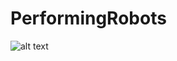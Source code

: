 # PerformingRobots

![alt text](https://github.com/lm-rawr/PerformingRobots/blob/main/1694555103329.jpg)
